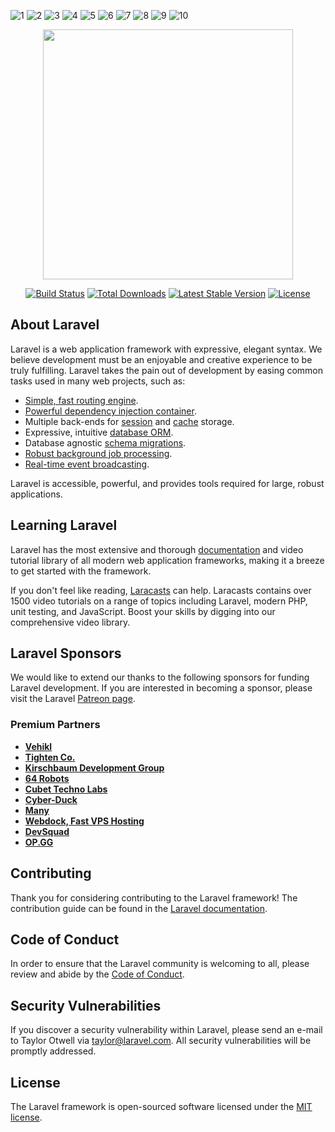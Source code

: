

![1](https://github.com/Zeemyo/Web-meowrachasite/assets/77818319/37f0f0c8-f7f3-4e59-b695-282531c02d8c)
![2](https://github.com/Zeemyo/Web-meowrachasite/assets/77818319/2360a2f5-9768-45ea-b72e-845984e5fc3e)
![3](https://github.com/Zeemyo/Web-meowrachasite/assets/77818319/09f17c68-f9a8-42e1-a935-9938167f879f)
![4](https://github.com/Zeemyo/Web-meowrachasite/assets/77818319/5563ad0a-9f92-4dfc-b7ce-ffee8eeb0671)
![5](https://github.com/Zeemyo/Web-meowrachasite/assets/77818319/2984298c-d6df-495c-a7a6-f1b5bfd908dd)
![6](https://github.com/Zeemyo/Web-meowrachasite/assets/77818319/07c3c6fe-f18a-41c3-8f7d-3fd17d5f663d)
![7](https://github.com/Zeemyo/Web-meowrachasite/assets/77818319/feb4460a-baed-4324-8a2f-0e7979e3af4e)
![8](https://github.com/Zeemyo/Web-meowrachasite/assets/77818319/4cf74b6f-7efc-49ef-a44d-6fca1b6ae015)
![9](https://github.com/Zeemyo/Web-meowrachasite/assets/77818319/9f11e89f-05e6-4461-b950-6188c1ce81d1)
![10](https://github.com/Zeemyo/Web-meowrachasite/assets/77818319/fe8dbda5-699f-405a-842a-20860617b90e)






<p align="center"><a href="https://laravel.com" target="_blank"><img src="https://raw.githubusercontent.com/laravel/art/master/logo-lockup/5%20SVG/2%20CMYK/1%20Full%20Color/laravel-logolockup-cmyk-red.svg" width="400"></a></p>

<p align="center">
<a href="https://travis-ci.org/laravel/framework"><img src="https://travis-ci.org/laravel/framework.svg" alt="Build Status"></a>
<a href="https://packagist.org/packages/laravel/framework"><img src="https://poser.pugx.org/laravel/framework/d/total.svg" alt="Total Downloads"></a>
<a href="https://packagist.org/packages/laravel/framework"><img src="https://poser.pugx.org/laravel/framework/v/stable.svg" alt="Latest Stable Version"></a>
<a href="https://packagist.org/packages/laravel/framework"><img src="https://poser.pugx.org/laravel/framework/license.svg" alt="License"></a>
</p>

## About Laravel

Laravel is a web application framework with expressive, elegant syntax. We believe development must be an enjoyable and creative experience to be truly fulfilling. Laravel takes the pain out of development by easing common tasks used in many web projects, such as:

- [Simple, fast routing engine](https://laravel.com/docs/routing).
- [Powerful dependency injection container](https://laravel.com/docs/container).
- Multiple back-ends for [session](https://laravel.com/docs/session) and [cache](https://laravel.com/docs/cache) storage.
- Expressive, intuitive [database ORM](https://laravel.com/docs/eloquent).
- Database agnostic [schema migrations](https://laravel.com/docs/migrations).
- [Robust background job processing](https://laravel.com/docs/queues).
- [Real-time event broadcasting](https://laravel.com/docs/broadcasting).

Laravel is accessible, powerful, and provides tools required for large, robust applications.

## Learning Laravel

Laravel has the most extensive and thorough [documentation](https://laravel.com/docs) and video tutorial library of all modern web application frameworks, making it a breeze to get started with the framework.

If you don't feel like reading, [Laracasts](https://laracasts.com) can help. Laracasts contains over 1500 video tutorials on a range of topics including Laravel, modern PHP, unit testing, and JavaScript. Boost your skills by digging into our comprehensive video library.

## Laravel Sponsors

We would like to extend our thanks to the following sponsors for funding Laravel development. If you are interested in becoming a sponsor, please visit the Laravel [Patreon page](https://patreon.com/taylorotwell).

### Premium Partners

- **[Vehikl](https://vehikl.com/)**
- **[Tighten Co.](https://tighten.co)**
- **[Kirschbaum Development Group](https://kirschbaumdevelopment.com)**
- **[64 Robots](https://64robots.com)**
- **[Cubet Techno Labs](https://cubettech.com)**
- **[Cyber-Duck](https://cyber-duck.co.uk)**
- **[Many](https://www.many.co.uk)**
- **[Webdock, Fast VPS Hosting](https://www.webdock.io/en)**
- **[DevSquad](https://devsquad.com)**
- **[OP.GG](https://op.gg)**

## Contributing

Thank you for considering contributing to the Laravel framework! The contribution guide can be found in the [Laravel documentation](https://laravel.com/docs/contributions).

## Code of Conduct

In order to ensure that the Laravel community is welcoming to all, please review and abide by the [Code of Conduct](https://laravel.com/docs/contributions#code-of-conduct).

## Security Vulnerabilities

If you discover a security vulnerability within Laravel, please send an e-mail to Taylor Otwell via [taylor@laravel.com](mailto:taylor@laravel.com). All security vulnerabilities will be promptly addressed.

## License

The Laravel framework is open-sourced software licensed under the [MIT license](https://opensource.org/licenses/MIT).
